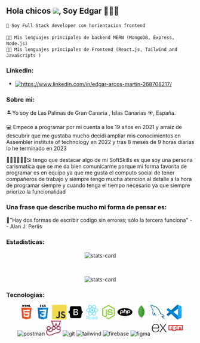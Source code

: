 ## Hola chicos <img src="https://media.giphy.com/media/hvRJCLFzcasrR4ia7z/giphy.gif" width="25px">, Soy Edgar 🙋🏼‍♂️

    🌱 Soy Full Stack developer con horientacion frontend

    👨‍💻 Mis lenguajes principales de backend MERN (MongoDB, Express, Node.js)
    👨‍💻 Mis lenguajes principales de Frontend (React.js, Tailwind and JavaScripts )


### Linkedin:

- <a href="https://www.linkedin.com/in/edgar-arcos-martin-642312264" target="blank"><img align="center" src="https://raw.githubusercontent.com/rahuldkjain/github-profile-readme-generator/master/src/images/icons/Social/linked-in-alt.svg" alt="https://www.linkedin.com/in/edgar-arcos-martin-268708217/" height="30" width="40" /></a>


### Sobre mi:
 🏝️Yo soy de Las Palmas de Gran Canaria , Islas Canarias ☀️, España.

 💻 Empece a programar por mi cuenta a los 19 años en 2021 y arraiz de descubrir que me gustaba mucho decidi ampliar mis conocimientos en Assembler institute of technology en 2022 y tras 8 meses de 9 horas diarias lo he terminado en 2023

🚶🏼‍♂️🙍🏼‍♂️Si tengo que destacar algo de mi SoftSkills es que soy una persona carismatica que se me da bien comunicarme porque mi forma favorita de programar es en equipo ya que me gusta el computo social de tener compañeros de trabajo y siempre tengo mucha atencion al detalle a la hora de programar siempre y cuando tenga el tiempo necesario ya que siempre priorizo la funcionalidad 

### Una frase que describe mucho mi forma de pensar es:
💭"Hay dos formas de escribir codigo sin errores; sólo la tercera funciona"
    -- Alan J. Perlis

### Estadisticas:

<p align="center">
    <img align="center" src="https://github-readme-stats.vercel.app/api?username=EdgarArcos&show_icons=true&theme=dark" alt="stats-card" />

</p>

</br>
<p align="center">
      <img align="center" src="https://github-readme-stats.vercel.app/api/top-langs/?username=EdgarArcos&layout=compact&theme=dark" alt="stats-card" />

</p>

### Tecnologias:
<p align="center">
   <img src="https://raw.githubusercontent.com/devicons/devicon/master/icons/html5/html5-original-wordmark.svg" alt="html5" width="40" height="40" title="html5"/> 
   <img src="https://raw.githubusercontent.com/devicons/devicon/master/icons/css3/css3-original-wordmark.svg" alt="css3" width="40" height="40" title="css3"/>  
   <img src="https://raw.githubusercontent.com/devicons/devicon/master/icons/javascript/javascript-original.svg" alt="javascript" width="40" height="40" title ="javascript"/> 
   <img src="https://raw.githubusercontent.com/devicons/devicon/master/icons/bootstrap/bootstrap-plain.svg" width="40" alt="Bootstrap" title="Bootstrap"/>
   <img src="https://raw.githubusercontent.com/devicons/devicon/master/icons/react/react-original-wordmark.svg" alt="react" width="40" height="40" title="React"/>
   <img src="https://raw.githubusercontent.com/devicons/devicon/master/icons/nodejs/nodejs-plain.svg" width="40" alt="Node.js" title="NodeJS"/>
   <img src="https://raw.githubusercontent.com/devicons/devicon/master/icons/php/php-plain.svg" width="40" alt="PHP" title="PHP"/>
   <img src="https://raw.githubusercontent.com/devicons/devicon/master/icons/mongodb/mongodb-original.svg" width="40" alt="MongoDB" title="MongoDB"/>
   <img src="https://raw.githubusercontent.com/devicons/devicon/master/icons/mysql/mysql-original.svg" width="40" alt="MySQL"  title="MySQL"/>
   <img src="https://raw.githubusercontent.com/devicons/devicon/master/icons/vscode/vscode-original.svg" width="40" alt="VSCode"  title="VSCode"/>
   <img src="https://www.vectorlogo.zone/logos/getpostman/getpostman-icon.svg" alt="postman" width="40" height="40" title="postman"/>
   <img src="https://raw.githubusercontent.com/devicons/devicon/master/icons/jest/jest-plain.svg" width="40" alt="Jest" title="Jest" />
   <img src="https://www.vectorlogo.zone/logos/git-scm/git-scm-icon.svg" alt="git" width="40" height="40" title="git"/>
   <img src="https://www.vectorlogo.zone/logos/tailwindcss/tailwindcss-icon.svg" alt="tailwind" width="40" height="40"/>
   <img src="https://www.vectorlogo.zone/logos/firebase/firebase-icon.svg" alt="firebase" width="40" height="40"/>
   <img src="https://www.vectorlogo.zone/logos/figma/figma-icon.svg" alt="figma" width="40" height="40"/>
    
   <img src="https://raw.githubusercontent.com/devicons/devicon/master/icons/express/express-original.svg" width="40" title="Express" alt="Express"/>
   <img src="https://raw.githubusercontent.com/devicons/devicon/master/icons/npm/npm-original-wordmark.svg" width="40" title="NPM" alt="NPM"/>

</p>
